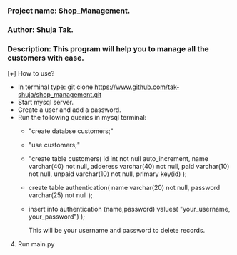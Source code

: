 ### Project name: Shop_Management.   
### Author: Shuja Tak.   
### Description: This program will help you to manage all the customers with ease.   


[+] How to use?

* In terminal type: git clone https://www.github.com/tak-shuja/shop_management.git
* Start mysql server.
* Create a user and add a password.
* Run the following queries in mysql terminal:  
    * "create databse customers;"
    * "use customers;"
    * "create table customers(
        id int not null auto_increment,
        name varchar(40) not null,
        adderess varchar(40) not null,
        paid varchar(10) not null,
        unpaid varchar(10) not null,
        primary key(id)
        );

    * create table authentication(
        name varchar(20) not null,
        password varchar(25) not null
    );

    * insert into authentication (name,password) values(
        "your_username, your_password")
        );

        This will be your username and password to delete records.

4. Run main.py

